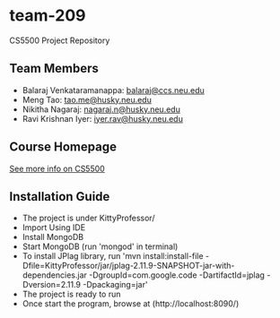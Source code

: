 # team-209
CS5500 Project Repository
## Team Members
* Balaraj Venkataramanappa: balaraj@ccs.neu.edu
* Meng Tao: tao.me@husky.neu.edu
* Nikitha Nagaraj: nagaraj.n@husky.neu.edu
* Ravi Krishnan Iyer: iyer.rav@husky.neu.edu
## Course Homepage
[See more info on CS5500](https://course.ccs.neu.edu/cs5500/)

## Installation Guide
* The project is under KittyProfessor/
* Import Using IDE
* Install MongoDB
* Start MongoDB (run 'mongod' in terminal)
* To install JPlag library, run 'mvn install:install-file -Dfile=KittyProfessor/jar/jplag-2.11.9-SNAPSHOT-jar-with-dependencies.jar -DgroupId=com.google.code -DartifactId=jplag -Dversion=2.11.9 -Dpackaging=jar'
* The project is ready to run
* Once start the program, browse at (http://localhost:8090/)
